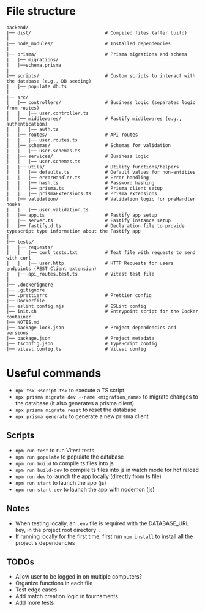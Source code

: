 # File structure

```
backend/
|── dist/                           # Compiled files (after build)
|
|── node_modules/                   # Installed dependencies
|
|── prisma/                         # Prisma migrations and schema
|   |── migrations/
|   |──schema.prisma
|
|── scripts/                        # Custom scripts to interact with the database (e.g., DB seeding)
|   |── populate_db.ts
|
|── src/
|   |── controllers/                # Business logic (separates logic from routes)
|   |   |── user.controller.ts
|   |── middlewares/                # Fastify middlewares (e.g., authentication)
|   |   |── auth.ts
|   |── routes/                     # API routes
|   |   |── user.routes.ts
|   |── schemas/                    # Schemas for validation
|   |   |── user.schemas.ts
|   |── services/                   # Business logic
|   |   |── user.schemas.ts
|   |── utils/                      # Utility functions/helpers
|   |   |── defaults.ts             # Default values for non-entities
|   |   |── errorHandler.ts         # Error handling
|   |   |── hash.ts                 # Password hashing
|   |   |── prisma.ts               # Prisma client setup
|   |   |── prismaExtensions.ts     # Prisma extensions
|   |── validation/                 # Validation logic for preHandler hooks
|   |   |── user.validation.ts
|   |── app.ts                      # Fastify app setup
|   |── server.ts                   # Fastify instance setup
|   |── fastify.d.ts                # Declaration file to provide typescript type information about the Fastify app
|
|── tests/
|   |── requests/
|   |   |── curl_tests.txt          # Text file with requests to send with curl
|   |   |── user.http               # HTTP Requests for users endpoints (REST Client extension)
|   |── api_routes.test.ts          # Vitest test file
|
|── .dockerignore
|── .gitignore
|── .prettierrc                     # Prettier config
|── Dockerfile
|── eslint.config.mjs               # ESLint config
|── init.sh                         # Entrypoint script for the Docker container
|── NOTES.md
|── package-lock.json               # Project dependencies and versions
|── package.json                    # Project metadata
|── tsconfig.json                   # TypeScript config
|── vitest.config.ts                # Vitest config
```

# Useful commands

- `npx tsx <script.ts>` to execute a TS script
- `npx prisma migrate dev --name <migration_name>` to migrate changes to the database (it also generates a prisma client)
- `npx prisma migrate reset` to reset the database
- `npx prisma generate` to generate a new prisma client

## Scripts
- `npm run test` to run Vitest tests
- `npm run populate` to populate the database
- `npm run build` to compile ts files into js
- `npm run build-dev` to compile ts files into js in watch mode for hot reload
- `npm run dev` to launch the app locally (directly from ts file)
- `npm run start` to launch the app (js)
- `npm run start-dev` to launch the app with nodemon (js)

## Notes

- When testing locally, an `.env` file is required with the DATABASE_URL key, in the project root directory `.`
- If running locally for the first time, first run `npm install` to install all the project's dependencies

## TODOs
- Allow user to be logged in on multiple computers? 
- Organize functions in each file
- Test edge cases
- Add match creation logic in tournaments
- Add more tests
